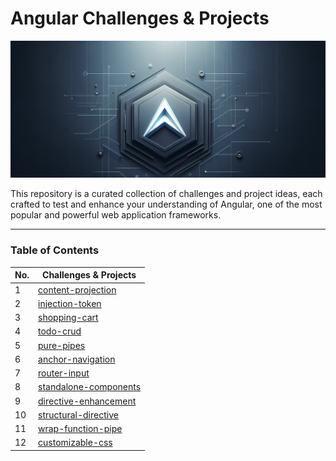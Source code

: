 # Angular Challenges & Projects

![headline](readme/headline.png)

This repository is a curated collection of challenges and project ideas, each crafted to test and enhance your understanding of Angular, one of the most popular and powerful web application frameworks.

---
### Table of Contents

| No. | Challenges & Projects |
|---- | ---------
|1 | [content-projection](https://github.com/tugrulaltun/angular-challenges-and-projects/tree/main/content-projection)|
|2 | [injection-token](https://github.com/tugrulaltun/angular-challenges-and-projects/tree/main/injection-token)|
|3 | [shopping-cart](https://github.com/tugrulaltun/angular-challenges-and-projects/tree/main/shopping-cart)|
|4 | [todo-crud](https://github.com/tugrulaltun/angular-challenges-and-projects/tree/main/todo-crud)|
|5 | [pure-pipes](https://github.com/tugrulaltun/angular-challenges-and-projects/tree/main/pure-pipes)|
|6 | [anchor-navigation](https://github.com/tugrulaltun/angular-challenges-and-projects/tree/main/anchor-navigation)|
|7 | [router-input](https://github.com/tugrulaltun/angular-challenges-and-projects/tree/main/router-input)|
|8 | [standalone-components](https://github.com/tugrulaltun/angular-challenges-and-projects/tree/main/standalone-components)|
|9 | [directive-enhancement](https://github.com/tugrulaltun/angular-challenges-and-projects/tree/main/directive-enhancement)|
|10 | [structural-directive](https://github.com/tugrulaltun/angular-challenges-and-projects/tree/main/structural-directive)|
|11 | [wrap-function-pipe](https://github.com/tugrulaltun/angular-challenges-and-projects/tree/main/wrap-function-pipe)|
|12 | [customizable-css](https://github.com/tugrulaltun/angular-challenges-and-projects/tree/main/customizable-css)|
